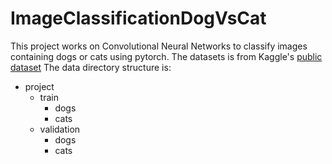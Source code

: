 # ImageClassificationDogVsCat
This project works on Convolutional Neural Networks to classify images containing dogs or cats using pytorch.
The datasets is from Kaggle's <a href="https://www.kaggle.com/c/dogs-vs-cats-redux-kernels-edition/data">public dataset</a>
The data directory structure is:

* project
    * train
      * dogs
      * cats
    * validation
      * dogs
      * cats
